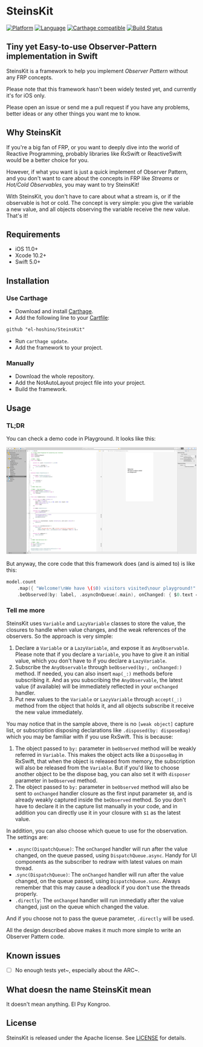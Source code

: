# SteinsKit

[![Platform](https://img.shields.io/badge/platform-ios-blue.svg?style=flat)](https://developer.apple.com/iphone/index.action)
[![Language](https://img.shields.io/badge/language-swift-brightgreen.svg?style=flat)](https://developer.apple.com/swift)
[![Carthage compatible](https://img.shields.io/badge/Carthage-compatible-4BC51D.svg?style=flat)](https://github.com/Carthage/Carthage)
[![Build Status](https://app.bitrise.io/app/5d9a1b8ef5e4230d/status.svg?token=PDEnNmSYIJEMP3qHM6A4Pg&branch=master)](https://app.bitrise.io/app/5d9a1b8ef5e4230d)

## Tiny yet Easy-to-use Observer-Pattern implementation in Swift 

SteinsKit is a framework to help you implement *Observer Pattern* without any FRP concepts.

Please note that this framework hasn't been widely tested yet, and currently it's for iOS only.

Please open an issue or send me a pull request if you have any problems, better ideas or any other things you want me to know.

## Why SteinsKit

If you're a big fan of FRP, or you want to deeply dive into the world of Reactive Programming, probably libraries like RxSwift or ReactiveSwift would be a better choice for you.

However, if what you want is just a quick implement of Observer Pattern, and you don't want to care about the concepts in FRP like *Streams* or *Hot/Cold Observables*, you may want to try SteinsKit!

With SteinsKit, you don't have to care about what a stream is, or if the observable is hot or cold. The concept is very simple: you give the variable a new value, and all objects observing the variable receive the new value. That's it!

## Requirements

- iOS 11.0+
- Xcode 10.2+
- Swift 5.0+

## Installation

### Use Carthage

- Download and install [Carthage](https://github.com/Carthage/Carthage#installing-carthage).
- Add the following line to your [Cartfile](https://github.com/Carthage/Carthage/blob/master/Documentation/Artifacts.md#cartfile):

```txt
github "el-hoshino/SteinsKit"
```

- Run `carthage update`.
- Add the framework to your project.

### Manually

- Download the whole repository.
- Add the NotAutoLayout project file into your project.
- Build the framework.

## Usage

### TL;DR

You can check a demo code in Playground. It looks like this:

![screenshot](README_Resource/PlaygroundSample.png)

But anyway, the core code that this framework does (and is aimed to) is like this:

```swift
model.count
    .map({ "Welcome!\nWe have \($0) visitors visited\nour playground!" })
    .beObserved(by: label, .asyncOnQueue(.main), onChanged: { $0.text = $1 })
```

### Tell me more

SteinsKit uses `Variable` and `LazyVariable` classes to store the value, the closures to handle when value changes, and the weak references of the observers. So the approach is very simple:

1. Declare a `Variable` or a `LazyVariable`, and expose it as `AnyObservable`. Please note that if you declare a `Variable`, you have to give it an initial value, which you don't have to if you declare a `LazyVariable`.
2. Subscribe the `AnyObservable` through `beObserved(by:, onChanged:)` method. If needed, you can also insert `map(_:)` methods before subscribing it. And as you subscribing the `AnyObservable`, the latest value (if available) will be immediately reflected in your `onChanged` handler.
3. Put new values to the `Variable` or `LazyVariable` through `accept(_:)` method from the object that holds it, and all objects subscribe it receive the new value immediately.

You may notice that in the sample above, there is no `[weak object]` capture list, or subscription disposing declarations like `.disposed(by: disposeBag)` which you may be familiar with if you use RxSwift. This is because:

1. The object passed to `by:` parameter in `beObserved` method will be weakly referred in `Variable`. This makes the object acts like a `DisposeBag` in RxSwift, that when the object is released from memory, the subscription will also be released from the `Variable`. But if you'd like to choose another object to be the dispose bag, you can also set it with `disposer` parameter in `beObserved` method.
2. The object passed to `by:` parameter in `beObserved` method will also be sent to `onChanged` handler closure as the first input parameter `$0`, and is already weakly captured inside the `beObserved` method. So you don't have to declare it in the capture list manually in your code, and in addition you can directly use it in your closure with `$1` as the latest value.

In addition, you can also choose which queue to use for the observation. The settings are:

- `.async(DispatchQueue)`: The `onChanged` handler will run after the value changed, on the queue passed, using `DispatchQueue.async`. Handy for UI components as the subscriber to redraw with latest values on main thread.
- .`sync(DispatchQueue)`: The `onChanged` handler will run after the value changed, on the queue passed, using `DispatchQueue.sunc`. Always remember that this may cause a deadlock if you don't use the threads properly.
- `.directly`: The `onChanged` handler will run immediatly after the value changed, just on the queue which changed the value.

And if you choose not to pass the queue parameter, `.directly` will be used.

All the design described above makes it much more simple to write an Observer Pattern code.

## Known issues

- [ ] No enough tests yet~, especially about the ARC~.

## What doesn the name SteinsKit mean

It doesn't mean anything. El Psy Kongroo.

## License

SteinsKit is released under the Apache license. See [LICENSE](LICENSE) for details.
